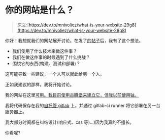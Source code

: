 # 你的网站是什么？

> 原文:[https://dev.to/mnivoliez/what-is-your-website-29g8](https://dev.to/mnivoliez/what-is-your-website-29g8)

你好！我想就我们的网站展开讨论。在发了[的帖子](https://dev.to/dfimbres/ive-completed-my-personal-website-now-what-23ne)后，我有了这个想法。

*   我们使用了什么技术来做这件事？
*   我们在做这件事的时候遇到了什么挑战？
*   围绕它的东西(构建、测试和部署)？

这可能导致一些建议，一个人可以就此给另一个人。

正如我建议的那样，我将开始讨论。

我的网站在这里[可用。我目前使用古腾堡来建立它，但我以前使用钴。](https://www.mathieu-nivoliez.com)

我将代码保存在我的[自托管 gitlab](https://gitlab.deep-nope.me/mnivoliez/deep-blog) 上，并通过 gitlab-ci runner 将它部署在另一台服务器上。

我大部分时间都在纠结设计(响应式、css 等)...)因为我真的不擅长。

你看呢?
